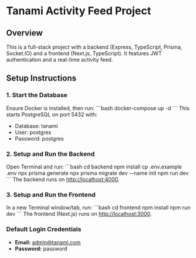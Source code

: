# Tanami Activity Feed Project

## Overview
This is a full-stack project with a backend (Express, TypeScript, Prisma, Socket.IO) and a frontend (Next.js, TypeScript). It features JWT authentication and a real-time activity feed.

## Setup Instructions

### 1. Start the Database
Ensure Docker is installed, then run:
\`\`\`bash
docker-compose up -d
\`\`\`
This starts PostgreSQL on port 5432 with:
- Database: tanami
- User: postgres
- Password: postgres

### 2. Setup and Run the Backend
Open Terminal and run:
\`\`\`bash
cd backend
npm install
cp .env.example .env
npx prisma generate
npx prisma migrate dev --name init
npm run dev
\`\`\`
The backend runs on [http://localhost:4000](http://localhost:4000).

### 3. Setup and Run the Frontend
In a new Terminal window/tab, run:
\`\`\`bash
cd frontend
npm install
npm run dev
\`\`\`
The frontend (Next.js) runs on [http://localhost:3000](http://localhost:3000).

### Default Login Credentials
- **Email:** admin@tanami.com
- **Password:** password
